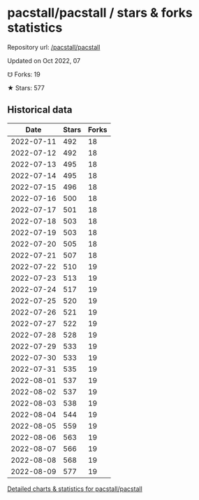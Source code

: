 # pacstall/pacstall / stars & forks statistics

Repository url: [/pacstall/pacstall](https://github.com/pacstall/pacstall)

Updated on Oct 2022, 07

☋ Forks: 19

★ Stars: 577

## Historical data
| Date | Stars | Forks |
|------|-------|-------|
| 2022-07-11 | 492 | 18 | 
| 2022-07-12 | 492 | 18 | 
| 2022-07-13 | 495 | 18 | 
| 2022-07-14 | 495 | 18 | 
| 2022-07-15 | 496 | 18 | 
| 2022-07-16 | 500 | 18 | 
| 2022-07-17 | 501 | 18 | 
| 2022-07-18 | 503 | 18 | 
| 2022-07-19 | 503 | 18 | 
| 2022-07-20 | 505 | 18 | 
| 2022-07-21 | 507 | 18 | 
| 2022-07-22 | 510 | 19 | 
| 2022-07-23 | 513 | 19 | 
| 2022-07-24 | 517 | 19 | 
| 2022-07-25 | 520 | 19 | 
| 2022-07-26 | 521 | 19 | 
| 2022-07-27 | 522 | 19 | 
| 2022-07-28 | 528 | 19 | 
| 2022-07-29 | 533 | 19 | 
| 2022-07-30 | 533 | 19 | 
| 2022-07-31 | 535 | 19 | 
| 2022-08-01 | 537 | 19 | 
| 2022-08-02 | 537 | 19 | 
| 2022-08-03 | 538 | 19 | 
| 2022-08-04 | 544 | 19 | 
| 2022-08-05 | 559 | 19 | 
| 2022-08-06 | 563 | 19 | 
| 2022-08-07 | 566 | 19 | 
| 2022-08-08 | 568 | 19 | 
| 2022-08-09 | 577 | 19 | 


[Detailed charts & statistics for pacstall/pacstall](https://reviewgithub.com/rep/pacstall/pacstall)
